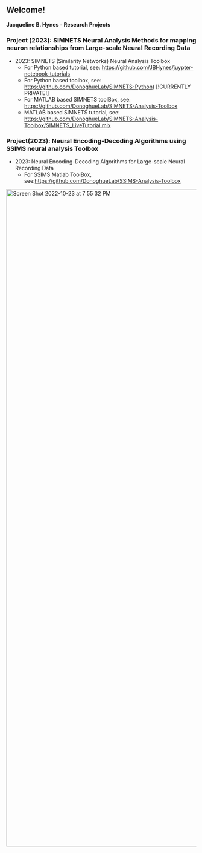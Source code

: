 ## Welcome! 
**Jacqueline B. Hynes - Research Projects**

### Project (2023): SIMNETS Neural Analysis Methods for mapping neuron relationships from Large-scale Neural Recording Data

- 2023: SIMNETS (Similarity Networks) Neural Analysis Toolbox
  - For Python based tutorial, see: https://github.com/JBHynes/juypter-notebook-tutorials
  - For Python based toolbox, see: https://github.com/DonoghueLab/SIMNETS-Python) [!CURRENTLY PRIVATE!]
  - For MATLAB based SIMNETS toolBox, see:  https://github.com/DonoghueLab/SIMNETS-Analysis-Toolbox
  - MATLAB based SIMNETS tutorial, see:  https://github.com/DonoghueLab/SIMNETS-Analysis-Toolbox/SIMNETS_LiveTutorial.mlx



### Project(2023): Neural Encoding-Decoding Algorithms using SSIMS neural analysis Toolbox 
            
- 2023: Neural Encoding-Decoding Algorithms for Large-scale Neural Recording Data
  - For SSIMS Matlab ToolBox, see:https://github.com/DonoghueLab/SSIMS-Analysis-Toolbox


<img width="1737" alt="Screen Shot 2022-10-23 at 7 55 32 PM" src="https://user-images.githubusercontent.com/29176759/197424575-b2c940d1-7b19-4b47-a9ef-6082f6e24fa8.png">

